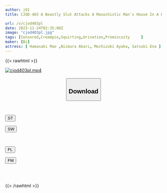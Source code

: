 ```yaml
---
author: j91
title: CJOD-403 A Beastly Slut Attacks A Masochistic Man's House In A Harem. Pincer Hold-lock Torture And Markings With Drool, Holy Water, And Pussy Juice Bukkake ☆ Soggy Reverse Rape Destruction Edition! Akari Niimura Ayaka Mochizuki Mao Hamasaki Ena Satsuki

url: /v/cjod403pl
date: 2023-11-24T02:35:00Z
image: "cjod403pl.jpg"
tags: [Censored,Creampie,Squirting,Urination,Promiscuity	 ]
maker: [Bi]
actress: [ Hamasaki Mao ,Niimura Akari, Mochizuki Ayaka, Satsuki Ena ]
---
```



{{< rawhtml >}}

<div class="video" data-videoid="8W77WJ8bgvcomXM">
    <a href="javascript:;">
        <img src="/v/cjod403pl/cjod403pl.jpg" width="WIDTH" height="HEIGHT" alt="cjod403pl.mp4" loading="lazy">
    </a>
</div>

<script type="text/javascript" src="https://j91.asia/asset/on-demand-st.js"></script>

<br>
  <link rel="stylesheet" href="https://j91.asia/asset/bs5.css">
  
  <center>
  <button class="btn btn-primary" type="button" data-bs-toggle="collapse" data-bs-target=".multi-collapse" aria-expanded="false" aria-controls="multiCollapseExample1 multiCollapseExample2"><h2>Download</h2></button></center>
</p>
<div class="row">
  <div class="col">
    <div class="collapse multi-collapse" id="multiCollapseExample1">
      <div class="card card-body">
	      	      <br>
<div class="buttons">  
<p><a href="https://streamtape.to/v/8W77WJ8bgvcomXM" target="_blank"><button class="btn-hover color-3"><i class="fa fa-download"></i> ST</button></a></p>
<p><a href="https://flaswish.com/bngq8o5qd7pv" target="_blank"><button class="btn-hover color-2"><i class="fa fa-download"></i> SW</button></a></p></div>
    </div>
  </div>
</div>
  <div class="col">
    <div class="collapse multi-collapse" id="multiCollapseExample2">
      <div class="card card-body">
	      <br>
<div class="buttons">
<p><a href="https://filelions.site/f/neof5bf74137" target="_blank"><button class="btn-hover color-9"><i class="fa fa-download"></i> FL</button></a></p>
<p><a href="https://filemoon.sx/d/6koirgtxopbu" target="_blank"><button class="btn-hover color-8"><i class="fa fa-download"></i> FM</button></a></p></div>
<br><br>
      </div>
    </div>
  </div>
</div>

{{< /rawhtml >}}
